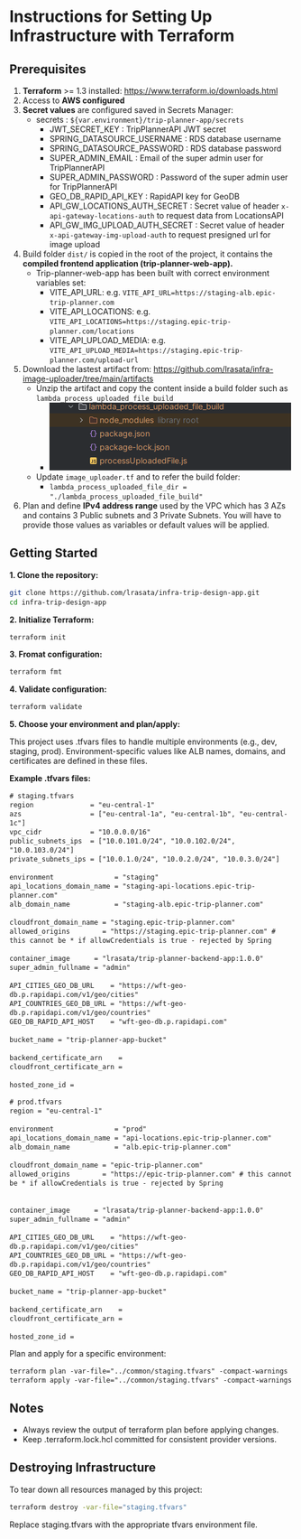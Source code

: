 # Instructions for Setting Up Infrastructure with Terraform

## Prerequisites

1. **Terraform** >= 1.3 installed: https://www.terraform.io/downloads.html
2. Access to **AWS configured**
3. **Secret values** are configured saved in Secrets Manager:
   - secrets : `${var.environment}/trip-planner-app/secrets`
     - JWT_SECRET_KEY : TripPlannerAPI JWT secret
     - SPRING_DATASOURCE_USERNAME : RDS database username
     - SPRING_DATASOURCE_PASSWORD : RDS database password
     - SUPER_ADMIN_EMAIL : Email of the super admin user for TripPlannerAPI
     - SUPER_ADMIN_PASSWORD : Password of the super admin user for TripPlannerAPI
     - GEO_DB_RAPID_API_KEY : RapidAPI key for GeoDB
     - API_GW_LOCATIONS_AUTH_SECRET : Secret value of header `x-api-gateway-locations-auth` to request data from LocationsAPI
     - API_GW_IMG_UPLOAD_AUTH_SECRET : Secret value of header `x-api-gateway-img-upload-auth` to request presigned url for image upload
4. Build folder `dist/` is copied in the root of the project, it contains the **compiled frontend application (trip-planner-web-app).**
   - Trip-planner-web-app has been built with correct environment variables set:
     - VITE_API_URL: e.g. `VITE_API_URL=https://staging-alb.epic-trip-planner.com`
     - VITE_API_LOCATIONS: e.g. `VITE_API_LOCATIONS=https://staging.epic-trip-planner.com/locations`
     - VITE_API_UPLOAD_MEDIA: e.g. `VITE_API_UPLOAD_MEDIA=https://staging.epic-trip-planner.com/upload-url`
5. Download the lastest artifact from: https://github.com/lrasata/infra-image-uploader/tree/main/artifacts
   - Unzip the artifact and copy the content inside a build folder such as `lambda_process_uploaded_file_build`
     - <img src="./docs/build-structure-lambda-process-uploaded-file.png" alt="build-folder-structure"> 
   - Update `image_uploader.tf` and to refer the build folder:
     - `lambda_process_uploaded_file_dir = "./lambda_process_uploaded_file_build"`
6. Plan and define **IPv4 address range** used by the VPC which has 3 AZs and contains 3 Public subnets and 3 Private Subnets. You will have to provide those values as variables or default values will be applied.


## Getting Started

**1. Clone the repository:**

```bash
git clone https://github.com/lrasata/infra-trip-design-app.git
cd infra-trip-design-app
```

**2. Initialize Terraform:**

````bash
terraform init
````

**3. Fromat configuration:**

````bash
terraform fmt
````

**4. Validate configuration:**

````bash
terraform validate
````

**5. Choose your environment and plan/apply:**

This project uses .tfvars files to handle multiple environments (e.g., dev, staging, prod). Environment-specific values like ALB names, domains, and certificates are defined in these files.

**Example .tfvars files:**

````text
# staging.tfvars
region              = "eu-central-1"
azs                 = ["eu-central-1a", "eu-central-1b", "eu-central-1c"]
vpc_cidr            = "10.0.0.0/16"
public_subnets_ips  = ["10.0.101.0/24", "10.0.102.0/24", "10.0.103.0/24"]
private_subnets_ips = ["10.0.1.0/24", "10.0.2.0/24", "10.0.3.0/24"]

environment               = "staging"
api_locations_domain_name = "staging-api-locations.epic-trip-planner.com"
alb_domain_name           = "staging-alb.epic-trip-planner.com"

cloudfront_domain_name = "staging.epic-trip-planner.com"
allowed_origins        = "https://staging.epic-trip-planner.com" # this cannot be * if allowCredentials is true - rejected by Spring

container_image      = "lrasata/trip-planner-backend-app:1.0.0"
super_admin_fullname = "admin"

API_CITIES_GEO_DB_URL    = "https://wft-geo-db.p.rapidapi.com/v1/geo/cities"
API_COUNTRIES_GEO_DB_URL = "https://wft-geo-db.p.rapidapi.com/v1/geo/countries"
GEO_DB_RAPID_API_HOST    = "wft-geo-db.p.rapidapi.com"

bucket_name = "trip-planner-app-bucket"

backend_certificate_arn    = 
cloudfront_certificate_arn = 

hosted_zone_id = 
````

````text
# prod.tfvars
region = "eu-central-1"

environment               = "prod"
api_locations_domain_name = "api-locations.epic-trip-planner.com"
alb_domain_name           = "alb.epic-trip-planner.com"

cloudfront_domain_name = "epic-trip-planner.com"
allowed_origins        = "https://epic-trip-planner.com" # this cannot be * if allowCredentials is true - rejected by Spring


container_image      = "lrasata/trip-planner-backend-app:1.0.0"
super_admin_fullname = "admin"

API_CITIES_GEO_DB_URL    = "https://wft-geo-db.p.rapidapi.com/v1/geo/cities"
API_COUNTRIES_GEO_DB_URL = "https://wft-geo-db.p.rapidapi.com/v1/geo/countries"
GEO_DB_RAPID_API_HOST    = "wft-geo-db.p.rapidapi.com"

bucket_name = "trip-planner-app-bucket"

backend_certificate_arn    = 
cloudfront_certificate_arn = 

hosted_zone_id = 
````

Plan and apply for a specific environment:

````text
terraform plan -var-file="../common/staging.tfvars" -compact-warnings
terraform apply -var-file="../common/staging.tfvars" -compact-warnings
````

## Notes

- Always review the output of terraform plan before applying changes.
- Keep .terraform.lock.hcl committed for consistent provider versions.

## Destroying Infrastructure

To tear down all resources managed by this project:

````bash
terraform destroy -var-file="staging.tfvars"
````

Replace staging.tfvars with the appropriate tfvars environment file.